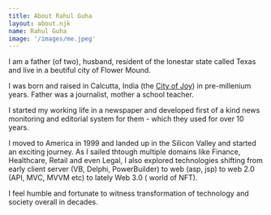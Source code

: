 ```yaml
---
title: About Rahul Guha
layout: about.njk
name: Rahul Guha
image: '/images/me.jpeg'
---
```



I am a father (of two), husband, resident of the lonestar state called Texas and live in a beutiful city of Flower Mound.  

I was born and raised in Calcutta, India (the <a href="https://en.wikipedia.org/wiki/City_of_Joy" target="_blank">City of Joy</a>) in pre-millenium years. Father was a journalist, mother a school teacher. 

I started my working life in a newspaper and developed first of a kind news monitoring and editorial system for them - which they used for over 10 years. 

I moved to America in 1999 and landed up in the Silicon Valley and started an exciting journey. As I sailed thtough multiple domains like Finance, Healthcare, Retail and even Legal, I also explored technologies shifting from early client server (VB, Delphi, PowerBuilder) to web (asp, jsp) to web 2.0 (API, MVC, MVVM etc) to lately Web 3.0 ( world of NFT). 

I feel humble and fortunate to witness transformation of technology and society overall in decades.






